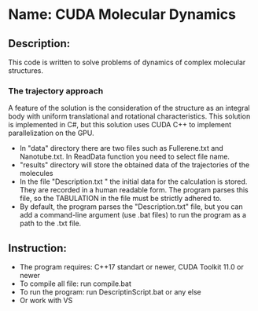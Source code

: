 # Name: CUDA Molecular Dynamics
## Description: 
This code is written to solve problems of dynamics of complex molecular structures.

### The trajectory approach
A feature of the solution is the consideration of the structure as an integral body 
with uniform translational and rotational characteristics.
This solution is implemented in C#, but this solution uses CUDA C++ to implement parallelization on the GPU.

- In "data\" directory there are two files such as Fullerene.txt and Nanotube.txt. In ReadData function you need to select file name.
- "results\" directory will store the obtained data of the trajectories of the molecules
- In the file "Description.txt " the initial data for the calculation is stored. They are recorded in a human readable form. The program parses this file, so the TABULATION in the file must be strictly adhered to.
- By default, the program parses the "Description.txt" file, but you can add a command-line argument (use .bat files) to run the program as a path to the .txt file.


## Instruction:
- The program requires: C++17 standart or newer, CUDA Toolkit 11.0 or newer
- To compile all file: run compile.bat
- To run the program: run DescriptinScript.bat or any else
- Or work with VS
